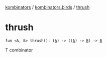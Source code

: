 [kombinators](../index.md) / [kombinators.birds](index.md) / [thrush](./thrush.md)

# thrush

`fun <A, B> thrush(): (`[`A`](thrush.md#A)`) -> ((`[`A`](thrush.md#A)`) -> `[`B`](thrush.md#B)`) -> `[`B`](thrush.md#B)

T combinator


